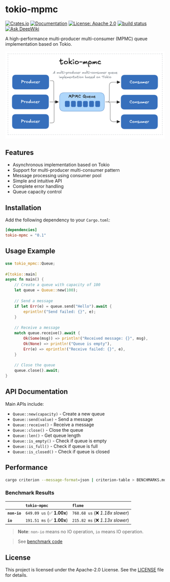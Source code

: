 # tokio-mpmc

[![Crates.io](https://img.shields.io/crates/v/tokio-mpmc.svg)](https://crates.io/crates/tokio-mpmc)
[![Documentation](https://docs.rs/tokio-mpmc/badge.svg)](https://docs.rs/tokio-mpmc)
[![License: Apache 2.0](https://img.shields.io/badge/License-Apache2.0-yellow.svg)](https://opensource.org/license/apache-2-0)
[<img alt="build status" src="https://img.shields.io/github/actions/workflow/status/lispking/tokio-mpmc/ci.yml?branch=main&style=for-the-badge" height="20">](https://github.com/lispking/tokio-mpmc/actions?query=branch%3Amain)
[![Ask DeepWiki](https://deepwiki.com/badge.svg)](https://deepwiki.com/lispking/tokio-mpmc)

A high-performance multi-producer multi-consumer (MPMC) queue implementation based on Tokio.

![architecture](docs/architecture.png)

## Features

- Asynchronous implementation based on Tokio
- Support for multi-producer multi-consumer pattern
- Message processing using consumer pool
- Simple and intuitive API
- Complete error handling
- Queue capacity control

## Installation

Add the following dependency to your `Cargo.toml`:

```toml
[dependencies]
tokio-mpmc = "0.1"
```

## Usage Example

```rust
use tokio_mpmc::Queue;

#[tokio::main]
async fn main() {
    // Create a queue with capacity of 100
    let queue = Queue::new(100);

    // Send a message
    if let Err(e) = queue.send("Hello").await {
        eprintln!("Send failed: {}", e);
    }

    // Receive a message
    match queue.receive().await {
        Ok(Some(msg)) => println!("Received message: {}", msg),
        Ok(None) => println!("Queue is empty"),
        Err(e) => eprintln!("Receive failed: {}", e),
    }

    // Close the queue
    queue.close().await;
}
```

## API Documentation

Main APIs include:

- `Queue::new(capacity)` - Create a new queue
- `Queue::send(value)` - Send a message
- `Queue::receive()` - Receive a message
- `Queue::close()` - Close the queue
- `Queue::len()` - Get queue length
- `Queue::is_empty()` - Check if queue is empty
- `Queue::is_full()` - Check if queue is full
- `Queue::is_closed()` - Check if queue is closed

## Performance

```bash
cargo criterion --message-format=json | criterion-table > BENCHMARKS.md
```

### Benchmark Results

|              | `tokio-mpmc`              | `flume`                           |
|:-------------|:--------------------------|:--------------------------------- |
| **`non-io`** | `649.09 us` (✅ **1.00x**) | `768.68 us` (❌ *1.18x slower*)    |
| **`io`**     | `191.51 ms` (✅ **1.00x**) | `215.82 ms` (❌ *1.13x slower*)    |

> **Note**: `non-io` means no IO operation, `io` means IO operation.

> See [benchmark code](./benches/queue_benchmark.rs)

## License

This project is licensed under the Apache-2.0 License. See the [LICENSE](LICENSE) file for details.
